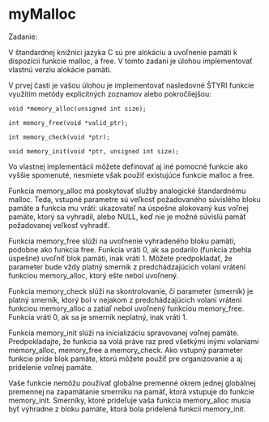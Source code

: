 # myMalloc

Zadanie:

V štandardnej knižnici jazyka C sú pre alokáciu a uvoľnenie pamäti k dispozícii funkcie
malloc, a free. V tomto zadaní je úlohou implementovať vlastnú verziu alokácie pamäti.

V prvej časti je vašou úlohou je implementovať nasledovné ŠTYRI funkcie využitím metódy
explicitných zoznamov alebo pokročilejšou:


    void *memory_alloc(unsigned int size);
    
    int memory_free(void *valid_ptr);
    
    int memory_check(void *ptr);
    
    void memory_init(void *ptr, unsigned int size);
    

Vo vlastnej implementácii môžete definovať aj iné pomocné funkcie ako vyššie spomenuté,
nesmiete však použiť existujúce funkcie malloc a free.

Funkcia memory_alloc má poskytovať služby analogické štandardnému malloc. Teda,
vstupné parametre sú veľkosť požadovaného súvislého bloku pamäte a funkcia mu vráti:
ukazovateľ na úspešne alokovaný kus voľnej pamäte, ktorý sa vyhradil, alebo NULL, keď nie
je možné súvislú pamäť požadovanej veľkosť vyhradiť.

Funkcia memory_free slúži na uvoľnenie vyhradeného bloku pamäti, podobne ako funkcia
free. Funkcia vráti 0, ak sa podarilo (funkcia zbehla úspešne) uvoľniť blok pamäti, inak vráti 1. 
Môžete predpokladať, že parameter bude vždy platný smerník z predchádzajúcich volaní
vrátení funkciou memory_alloc, ktorý ešte nebol uvoľnený.

Funkcia memory_check slúži na skontrolovanie, či parameter (smerník) je platný smerník,
ktorý bol v nejakom z predchádzajúcich volaní vrátení funkciou memory_alloc a zatiaľ
nebol uvoľnený funkciou memory_free. Funkcia vráti 0, ak sa je smerník neplatný, inak
vráti 1.

Funkcia memory_init slúži na inicializáciu spravovanej voľnej pamäte. Predpokladajte, že
funkcia sa volá práve raz pred všetkými inými volaniami memory_alloc, memory_free a
memory_check. Ako vstupný parameter funkcie príde blok pamäte,
ktorú môžete použiť pre organizovanie a aj pridelenie voľnej pamäte. 

Vaše funkcie nemôžu používať globálne premenné okrem jednej globálnej premennej na zapamätanie smerníku na
pamäť, ktorá vstupuje do funkcie memory_init. Smerníky, ktoré prideľuje vaša funkcia
memory_alloc musia byť výhradne z bloku pamäte, ktorá bola pridelená funkcii
memory_init.
